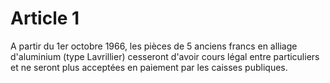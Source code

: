 # Article 1

A partir du 1er octobre 1966, les pièces de 5 anciens francs en alliage d'aluminium (type Lavrillier) cesseront d'avoir cours légal entre particuliers et ne seront plus acceptées en paiement par les caisses publiques.
